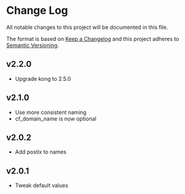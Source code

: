 # Change Log
All notable changes to this project will be documented in this file.

The format is based on [Keep a Changelog](http://keepachangelog.com/)
and this project adheres to [Semantic Versioning](http://semver.org/).
## v2.2.0
- Upgrade kong to 2.5.0

## v2.1.0
- Use more consistent naming
- cf_domain_name is now optional

## v2.0.2
- Add postix to names

## v2.0.1
- Tweak default values
